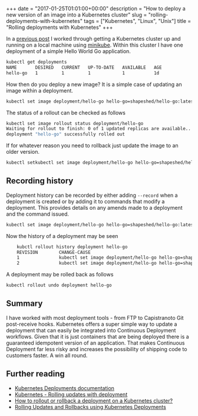 +++
date = "2017-01-25T01:01:00+00:00"
description = "How to deploy a new version of an image into a Kubernetes cluster"
slug = "rolling-deployments-with-kubernetes"
tags = ["Kubernetes", "Linux", "Unix"]
title = "Rolling deployments with Kubernetes"
+++

In a [previous post][6] I worked through getting a Kubernetes cluster up and
running on a local machine using [minikube][2]. Within this cluster I have one
deployment of a simple Hello World Go application.

```sh
kubectl get deployments
NAME       DESIRED   CURRENT   UP-TO-DATE   AVAILABLE   AGE
hello-go   1         1         1            1           1d
```

How then do you deploy a new image? It is a simple case of updating an image
within a deployment.

```sh
kubectl set image deployment/hello-go hello-go=shapeshed/hello-go:latest
```

The status of a rollout can be checked as follows

```sh
kubectl set image rollout status deployment/hello-go
Waiting for rollout to finish: 0 of 1 updated replicas are available...
deployment "hello-go" successfully rolled out
```

If for whatever reason you need to rollback just update the image to an older
version.

```sh
kubectl setkubectl set image deployment/hello-go hello-go=shapeshed/hello-go:22ee0304
```

## Recording history

Deployment history can be recorded by either adding `--record` when a deployment
is created or by adding it to commands that modify a deployment. This provides
details on any amends made to a deployment and the command issued.

```sh
kubectl set image deployment/hello-go hello-go=shapeshed/hello-go:latest --record
```

Now the history of a deployment may be seen

```sh
    kubctl rollout history deployment hello-go
    REVISION        CHANGE-CAUSE
    1               kubectl set image deployment/hello-go hello-go=shapeshed/hello-go:22ee0304 --record
    2               kubectl set image deployment/hello-go hello-go=shapeshed/hello-go:latest --record
```

A deployment may be rolled back as follows

```sh
kubectl rollout undo deployment hello-go
```

## Summary

I have worked with most deployment tools - from FTP to Capistranoto Git
post-receive hooks. Kubernetes offers a super simple way to update a deployment
that can easily be integrated into Continuous Deployment workflows. Given that
it is just containers that are being deployed there is a guaranteed idempotent
version of an application. That makes Continuous Deployment far less risky and
increases the possibility of shipping code to customers faster. A win all round.

## Further reading

- [Kubernetes Deployments documentation][1]
- [Kubernetes - Rolling updates with deployment][3]
- [How to rollout or rollback a deployment on a Kubernetes cluster?][4]
- [Rolling Updates and Rollbacks using Kubernetes Deployments][5]

[1]: https://kubernetes.io/docs/user-guide/deployments/
[2]: https://github.com/kubernetes/minikube
[3]: https://tachingchen.com/blog/Kubernetes-Rolling-Update-with-Deployment/
[4]:
  https://romain.dorgueil.net/blog/en/tips/2016/08/27/rollout-rollback-kubernetes-deployment.html
[5]:
  https://www.linux.com/learn/rolling-updates-and-rollbacks-using-kubernetes-deployments
[6]: https://shapeshed.com/getting-started-with-kubernetes/
